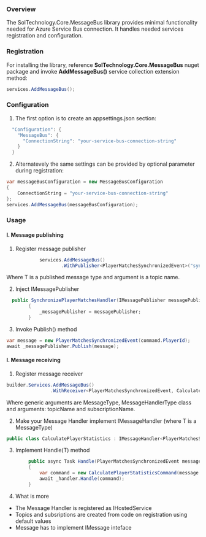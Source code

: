 ### Overview

The SolTechnology.Core.MessageBus library provides minimal functionality needed for Azure Service Bus connection. It handles needed services registration and configuration.

### Registration

For installing the library, reference **SolTechnology.Core.MessageBus** nuget package and invoke **AddMessageBus()** service collection extension method:

```csharp
services.AddMessageBus();
```

### Configuration

1) The first option is to create an appsettings.json section:

```csharp
  "Configuration": {
    "MessageBus": {
      "ConnectionString": "your-service-bus-connection-string"
    }
  }
```

2) Alternatevely the same settings can be provided by optional parameter during registration:

```csharp
var messageBusConfiguration = new MessageBusConfiguration
{
    ConnectionString = "your-service-bus-connection-string"
};
services.AddMessageBus(messageBusConfiguration);
```


### Usage

#### I. Message publishing
1) Register message publisher

```csharp
            services.AddMessageBus()
                    .WithPublisher<PlayerMatchesSynchronizedEvent>("synchronizeplayermatches");
```

Where T is a published message type and argument is a topic name.


2) Inject IMessagePublisher

```csharp
  public SynchronizePlayerMatchesHandler(IMessagePublisher messagePublisher)
        {
            _messagePublisher = messagePublisher;
        }
```

3) Invoke Publish() method

```csharp
var message = new PlayerMatchesSynchronizedEvent(command.PlayerId);
await _messagePublisher.Publish(message);
```

#### I. Message receiving
1) Register message receiver

```csharp
builder.Services.AddMessageBus()
                .WithReceiver<PlayerMatchesSynchronizedEvent, CalculatePlayerStatistics>("synchronizeplayermatches", "calculatestatistics");
```

Where generic arguments are MessageType, MessageHandlerType class and arguments: topicName and subscriptionName.


2) Make your Message Handler implement IMessageHandler<T> (where T is a MessageType)

```csharp
public class CalculatePlayerStatistics : IMessageHandler<PlayerMatchesSynchronizedEvent>
```

3) Implement Handle(T) method

```csharp
        public async Task Handle(PlayerMatchesSynchronizedEvent message, CancellationToken cancellationToken)
        {
            var command = new CalculatePlayerStatisticsCommand(message.PlayerId);
            await _handler.Handle(command);
        }
```


4) What is more
- The Message Handler is registered as IHostedService
- Topics and subsriptions are created from code on registration using default values
- Message has to implement IMessage inteface
